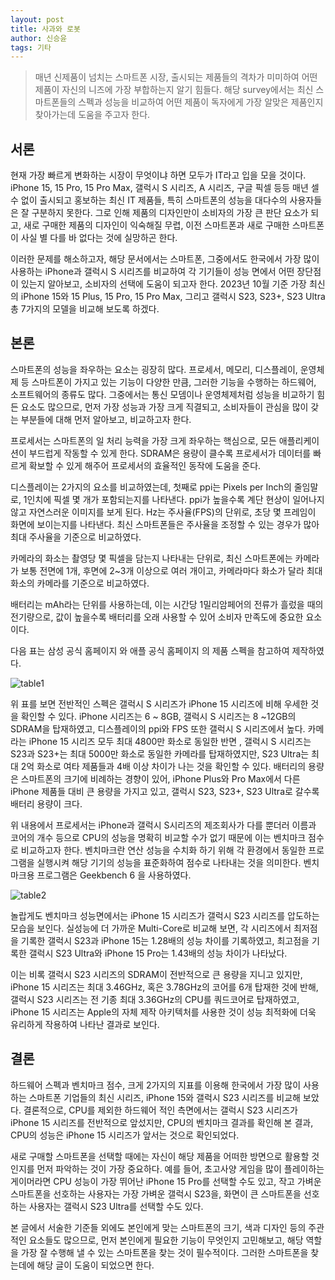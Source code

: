 ```yaml
---
layout: post
title: 사과와 로봇
author: 신승윤
tags: 기타
---
```


> 매년 신제품이 넘치는 스마트폰 시장, 출시되는 제품들의 격차가 미미하여 어떤 제품이 자신의 니즈에 가장 부합하는지 알기 힘들다. 해당 survey에서는 최신 스마트폰들의 스펙과 성능을 비교하여 어떤 제품이 독자에게 가장 알맞은 제품인지 찾아가는데 도움을 주고자 한다.

## 서론

현재 가장 빠르게 변화하는 시장이 무엇이냐 하면 모두가 IT라고 입을 모을 것이다. iPhone 15, 15 Pro, 15 Pro Max, 갤럭시 S 시리즈, A 시리즈, 구글 픽셀 등등 매년 셀 수 없이 출시되고 홍보하는 최신 IT 제품들, 특히 스마트폰의 성능을 대다수의 사용자들은 잘 구분하지 못한다. 그로 인해 제품의 디자인만이 소비자의 가장 큰 판단 요소가 되고, 새로 구매한 제품의 디자인이 익숙해질 무렵, 이전 스마트폰과 새로 구매한 스마트폰이 사실 별 다를 바 없다는 것에 실망하곤 한다.

이러한 문제를 해소하고자, 해당 문서에서는 스마트폰, 그중에서도 한국에서 가장 많이 사용하는 iPhone과 갤럭시 S 시리즈를 비교하여 각 기기들이 성능 면에서 어떤 장단점이 있는지 알아보고, 소비자의 선택에 도움이 되고자 한다. 2023년 10월 기준 가장 최신의 iPhone 15와 15 Plus, 15 Pro, 15 Pro Max, 그리고 갤럭시 S23, S23+, S23 Ultra 총 7가지의 모델을 비교해 보도록 하겠다.


## 본론

스마트폰의 성능을 좌우하는 요소는 굉장히 많다. 프로세서, 메모리, 디스플레이, 운영체제 등 스마트폰이 가지고 있는 기능이 다양한 만큼, 그러한 기능을 수행하는 하드웨어, 소프트웨어의 종류도 많다. 그중에서는 통신 모뎀이나 운영체제처럼 성능을 비교하기 힘든 요소도 많으므로, 먼저 가장 성능과 가장 크게 직결되고, 소비자들이 관심을 많이 갖는 부분들에 대해 먼저 알아보고, 비교하고자 한다.

프로세서는 스마트폰의 일 처리 능력을 가장 크게 좌우하는 핵심으로, 모든 애플리케이션이 부드럽게 작동할 수 있게 한다. SDRAM은 용량이 클수록 프로세서가 데이터를 빠르게 확보할 수 있게 해주어 프로세서의 효율적인 동작에 도움을 준다.

디스플레이는 2가지의 요소를 비교하였는데, 첫째로 ppi는 Pixels per Inch의 줄임말로, 1인치에 픽셀 몇 개가 포함되는지를 나타낸다. ppi가 높을수록 계단 현상이 일어나지 않고 자연스러운 이미지를 보게 된다. Hz는 주사율(FPS)의 단위로, 초당 몇 프레임이 화면에 보이는지를 나타낸다. 최신 스마트폰들은 주사율을 조정할 수 있는 경우가 많아 최대 주사율을 기준으로 비교하였다.

카메라의 화소는 촬영당 몇 픽셀을 담는지 나타내는 단위로, 최신 스마트폰에는 카메라가 보통 전면에 1개, 후면에 2~3개 이상으로 여러 개이고, 카메라마다 화소가 달라 최대 화소의 카메라를 기준으로 비교하였다.

배터리는 mAh라는 단위를 사용하는데, 이는 시간당 1밀리암페어의 전류가 흘렀을 때의 전기량으로, 값이 높을수록 배터리를 오래 사용할 수 있어 소비자 만족도에 중요한 요소이다.

다음 표는 삼성 공식 홈페이지 와 애플 공식 홈페이지 의 제품 스펙을 참고하여 제작하였다.

![table1]({{site.baseurl}}/images/20231006/table1.jpg)

위 표를 보면 전반적인 스펙은 갤럭시 S 시리즈가 iPhone 15 시리즈에 비해 우세한 것을 확인할 수 있다. iPhone 시리즈는 6 ~ 8GB, 갤럭시 S 시리즈는 8 ~12GB의 SDRAM을 탑재하였고, 디스플레이의 ppi와 FPS 또한 갤럭시 S 시리즈에서 높다. 카메라는 iPhone 15 시리즈 모두 최대 4800만 화소로 동일한 반면 , 갤럭시 S 시리즈는 S23과 S23+는 최대 5000만 화소로 동일한 카메라를 탑재하였지만, S23 Ultra는 최대 2억 화소로 여타 제품들과 4배 이상 차이가 나는 것을 확인할 수 있다. 배터리의 용량은 스마트폰의 크기에 비례하는 경향이 있어, iPhone Plus와 Pro Max에서 다른 iPhone 제품들 대비 큰 용량을 가지고 있고, 갤럭시 S23, S23+, S23 Ultra로 갈수록 배터리 용량이 크다.

위 내용에서 프로세서는 iPhone과 갤럭시 S시리즈의 제조회사가 다를 뿐더러 이름과 코어의 개수 등으로 CPU의 성능을 명확히 비교할 수가 없기 때문에 이는 벤치마크 점수로 비교하고자 한다. 벤치마크란 연산 성능을 수치화 하기 위해 각 환경에서 동일한 프로그램을 실행시켜 해당 기기의 성능을 표준화하여 점수로 나타내는 것을 의미한다. 벤치마크용 프로그램은 Geekbench 6 을 사용하였다.

![table2]({{site.baseurl}}/images/20231006/table2.jpg)

놀랍게도 벤치마크 성능면에서는 iPhone 15 시리즈가 갤럭시 S23 시리즈를 압도하는 모습을 보인다. 실성능에 더 가까운 Multi-Core로 비교해 보면, 각 시리즈에서 최저점을 기록한 갤럭시 S23과 iPhone 15는 1.28배의 성능 차이를 기록하였고, 최고점을 기록한 갤럭시 S23 Ultra와 iPhone 15 Pro는 1.43배의 성능 차이가 나타났다.

이는 비록 갤럭시 S23 시리즈의 SDRAM이 전반적으로 큰 용량을 지니고 있지만, iPhone 15 시리즈는 최대 3.46GHz, 혹은 3.78GHz의 코어를 6개 탑재한 것에 반해, 갤럭시 S23 시리즈는 전 기종 최대 3.36GHz의 CPU를 쿼드코어로 탑재하였고, iPhone 15 시리즈는 Apple의 자체 제작 아키텍처를 사용한 것이 성능 최적화에 더욱 유리하게 작용하여 나타난 결과로 보인다.

## 결론

하드웨어 스펙과 벤치마크 점수, 크게 2가지의 지표를 이용해 한국에서 가장 많이 사용하는 스마트폰 기업들의 최신 시리즈, iPhone 15와 갤럭시 S23 시리즈를 비교해 보았다. 결론적으로, CPU를 제외한 하드웨어 적인 측면에서는 갤럭시 S23 시리즈가 iPhone 15 시리즈를 전반적으로 앞섰지만, CPU의 벤치마크 결과를 확인해 본 결과, CPU의 성능은 iPhone 15 시리즈가 앞서는 것으로 확인되었다.

새로 구매할 스마트폰을 선택할 때에는 자신이 해당 제품을 어떠한 방면으로 활용할 것인지를 먼저 파악하는 것이 가장 중요하다. 예를 들어, 초고사양 게임을 많이 플레이하는 게이머라면 CPU 성능이 가장 뛰어난 iPhone 15 Pro를 선택할 수도 있고,  작고 가벼운 스마트폰을 선호하는 사용자는 가장 가벼운 갤럭시 S23을, 화면이 큰 스마트폰을 선호하는 사용자는 갤럭시 S23 Ultra를 선택할 수도 있다.

본 글에서 서술한 기준들 외에도 본인에게 맞는 스마트폰의 크기, 색과 디자인 등의 주관적인 요소들도 많으므로, 먼저 본인에게 필요한 기능이 무엇인지 고민해보고, 해당 역할을 가장 잘 수행해 낼 수 있는 스마트폰을 찾는 것이 필수적이다. 그러한 스마트폰을 찾는데에 해당 글이 도움이 되었으면 한다.
